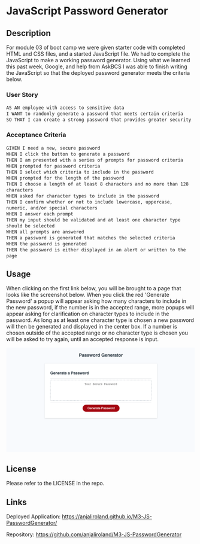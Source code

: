 # JavaScript Password Generator

## Description

For module 03 of boot camp we were given starter code with completed HTML and CSS files, and a started JavaScript file. We had to complete the JavaScript to make a working password generator. Using what we learned this past week, Google, and help from AskBCS I was able to finish writing the JavaScript so that the deployed password generator meets the criteria below.

### User Story

```
AS AN employee with access to sensitive data
I WANT to randomly generate a password that meets certain criteria
SO THAT I can create a strong password that provides greater security
```

### Acceptance Criteria

```
GIVEN I need a new, secure password
WHEN I click the button to generate a password
THEN I am presented with a series of prompts for password criteria
WHEN prompted for password criteria
THEN I select which criteria to include in the password
WHEN prompted for the length of the password
THEN I choose a length of at least 8 characters and no more than 128 characters
WHEN asked for character types to include in the password
THEN I confirm whether or not to include lowercase, uppercase, numeric, and/or special characters
WHEN I answer each prompt
THEN my input should be validated and at least one character type should be selected
WHEN all prompts are answered
THEN a password is generated that matches the selected criteria
WHEN the password is generated
THEN the password is either displayed in an alert or written to the page
```



## Usage

When clicking on the first link below, you will be brought to a page that looks like the screenshot below. When you click the red 'Generate Password' a popup will appear asking how many characters to include in the new password, if the number is in the accepted range, more popups will appear asking for clarification on character types to include in the password. As long as at least one character type is chosen a new password will then be generated and displayed in the center box. If a number is chosen outside of the accepted range or no character type is chosen you will be asked to try again, until an accepted response is input.

![screenshot](./assets/images/Screenshot.png) 

## License

Please refer to the LICENSE in the repo.


## Links

Deployed Application: https://anjaliroland.github.io/M3-JS-PasswordGenerator/

Repository: https://github.com/anjaliroland/M3-JS-PasswordGenerator

